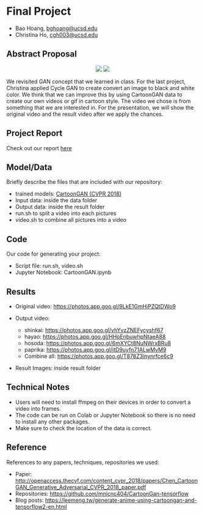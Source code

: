 # Final Project

- Bao Hoang, bghoang@ucsd.edu
- Christina Ho, cgh003@ucsd.edu

## Abstract Proposal
<p align="center">
  <img src="https://github.com/ucsd-ml-arts/ml-art-final-christina_bao/blob/master/data/Apollo%2015%20-%2010%20Seconds%20Launch%2010s%20-%2020s%20236%20(CyvAiibGvj8).gif">
  <img src="https://github.com/ucsd-ml-arts/ml-art-final-christina_bao/blob/master/result/Apollo-paprika.gif">
</p>

We revisited GAN concept that we learned in class. For the last project, Christina applied Cycle GAN to create convert an image to black and white color. We think that we can improve this by using CartoonGAN data to create our own videos or gif in cartoon style. The video we chose is from something that we are interested in. For the presentation, we will show the original video and the result video after we apply the chances.

## Project Report

Check out our report [here](https://docs.google.com/document/d/1D8AJgdcwLGdO_kYwHW0fsYsd_ovtDYRDgn7zMnhWW9k/edit?usp=sharing)

## Model/Data

Briefly describe the files that are included with our repository:

- trained models: [CartoonGAN (CVPR 2018)](http://openaccess.thecvf.com/content_cvpr_2018/papers/Chen_CartoonGAN_Generative_Adversarial_CVPR_2018_paper.pdf)
- Input data: inside the data folder
- Output data: inside the result folder
- run.sh to split a video into each pictures
- video.sh to combine all pictures into a video

## Code

Our code for generating your project:

- Script file: run.sh, video.sh
- Jupyter Notebook: CartoonGAN.ipynb

## Results

- Original video: https://photos.app.goo.gl/9LkE1GmHiPZQtDWo9
- Output video:

  - shinkai: https://photos.app.goo.gl/vhYvzZNEFycyshf67
  - hayao: https://photos.app.goo.gl/HHoEnbuwhpNtaeA88
  - hosoda: https://photos.app.goo.gl/6mXYCt8NuNWrxBRu8
  - paprika: https://photos.app.goo.gl/jtD9uyfn71ALwMvM9
  - Combine all: https://photos.app.goo.gl/T878Z3inynrfce6c9

- Result Images: inside result folder

## Technical Notes

- Users will need to install ffmpeg on their devices in order to convert a video into frames.
- The code can be run on Colab or Jupyter Notebook so there is no need to install any other packages.
- Make sure to check the location of the data is correct.

## Reference

References to any papers, techniques, repositories we used:

- Paper: http://openaccess.thecvf.com/content_cvpr_2018/papers/Chen_CartoonGAN_Generative_Adversarial_CVPR_2018_paper.pdf
- Repositories: https://github.com/mnicnc404/CartoonGan-tensorflow
- Blog posts: https://leemeng.tw/generate-anime-using-cartoongan-and-tensorflow2-en.html
